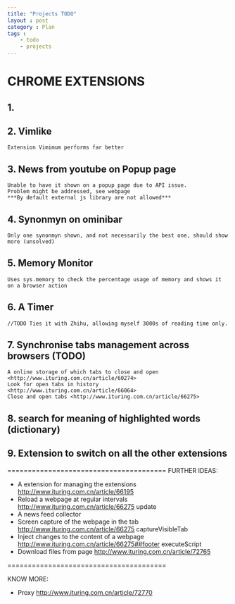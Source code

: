 ```yaml
---
title: "Projects TODO"
layout : post
category : Plan
tags :
    - todo
    - projects
---
```

# CHROME EXTENSIONS

## 1.

## 2. Vimlike
    Extension Vimimum performs far better

## 3. News from youtube on Popup page
    Unable to have it shown on a popup page due to API issue.
    Problem might be addressed, see webpage
    ***By default external js library are not allowed***

## 4. Synonmyn on ominibar
    Only one synonmyn shown, and not necessarily the best one, should show more (unsolved)

## 5. Memory Monitor
    Uses sys.memory to check the percentage usage of memory and shows it on a browser action

## 6. A Timer
    //TODO Ties it with Zhihu, allowing myself 3000s of reading time only.


## 7. Synchronise tabs management across browsers (TODO)
    A online storage of which tabs to close and open <http://www.ituring.com.cn/article/60274>
    Look for open tabs in history <http://www.ituring.com.cn/article/66064>
    Close and open tabs <http://www.ituring.com.cn/article/66275>

## 8. search for meaning of highlighted words (dictionary)

## 9. Extension to switch on all the other extensions

=======================================
FURTHER IDEAS:
 - A extension for managing the extensions <http://www.ituring.com.cn/article/66195>
 - Reload a webpage at regular intervals <http://www.ituring.com.cn/article/66275> update
 - A news feed collector
 - Screen capture of the webpage in the tab <http://www.ituring.com.cn/article/66275> captureVisibleTab
 - Inject changes to the content of a webpage <http://www.ituring.com.cn/article/66275##footer> executeScript
 - Download files from page <http://www.ituring.com.cn/article/72765>



 =======================================

 KNOW MORE:
 - Proxy <http://www.ituring.com.cn/article/72770>
